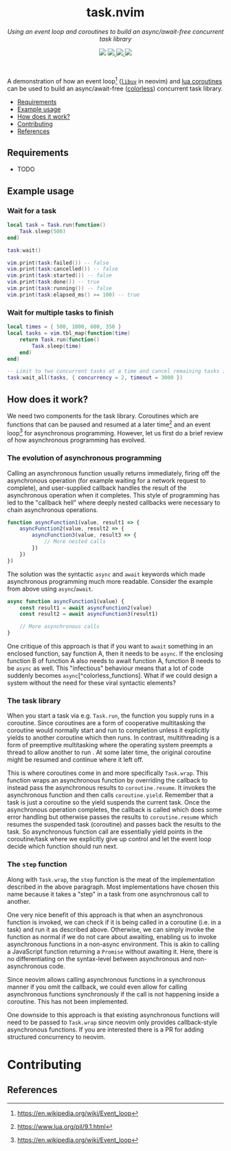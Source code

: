 <div align="center">
  <br />
  <h1>task.nvim</h1>
  <p><i>Using an event loop and coroutines to build an async/await-free
  concurrent task library</i></p>
  <p>
    <img src="https://img.shields.io/badge/version-0.1.0-blue?style=for-the-badge" />
    <a href="https://luarocks.org/modules/misanthropicbit/task.nvim">
        <img src="https://img.shields.io/luarocks/v/misanthropicbit/task.nvim?logo=lua&color=purple&style=for-the-badge" />
    </a>
    <a href="/.github/workflows/tests.yml">
        <img src="https://img.shields.io/github/actions/workflow/status/MisanthropicBit/task.nvim/tests.yml?branch=master&style=for-the-badge" />
    </a>
    <a href="/LICENSE">
        <img src="https://img.shields.io/github/license/MisanthropicBit/task.nvim?style=for-the-badge" />
    </a>
  </p>
  <br />
</div>

A demonstration of how an event loop[^event_loop] ([`libuv`](https://libuv.org/)
in neovim) and [lua coroutines](https://www.lua.org/pil/9.1.html) can be used to
build an async/await-free
([colorless](https://journal.stuffwithstuff.com/2015/02/01/what-color-is-your-function/))
concurrent task library.

- [Requirements](#)
- [Example usage](#example-usage)
- [How does it work?](#how-does-it-work)
- [Contributing](#contributing)
- [References](#references)

## Requirements

* TODO

## Example usage

### Wait for a task

```lua
local task = Task.run(function()
    Task.sleep(500)
end)

task:wait()

vim.print(task:failed()) -- false
vim.print(task:cancelled()) -- false
vim.print(task:started()) -- false
vim.print(task:done()) -- true
vim.print(task:running()) -- false
vim.print(task:elapsed_ms() >= 100) -- true
```

### Wait for multiple tasks to finish

```lua
local times = { 500, 1000, 600, 350 }
local tasks = vim.tbl_map(function(time)
    return Task.run(function()
        Task.sleep(time)
    end)
end)

-- Limit to two concurrent tasks at a time and cancel remaining tasks if timeout is exceeded
task:wait_all(tasks, { concurrency = 2, timeout = 3000 })
```

## How does it work?

We need two components for the task library. Coroutines which are functions that
can be paused and resumed at a later time[^coroutine] and an event
loop[^event_loop] for asynchronous programming. However, let us first do a brief
review of how asynchronous programming has evolved.

### The evolution of asynchronous programming

Calling an asynchronous function usually returns immediately, firing off the
asynchronous operation (for example waiting for a network request to complete),
and user-supplied callback handles the result of the asynchronous operation when
it completes. This style of programming has led to the "callback hell" where
deeply nested callbacks were necessary to chain asynchronous operations.

```javascript
function asyncFunction1(value, result1 => {
    asyncFunction2(value, result2 => {
        asyncFunction3(value, result3 => {
            // More nested calls
        })
    })
})
```

The solution was the syntactic `async` and `await` keywords which made asynchronous
programming much more readable. Consider the example from above using
`async`/`await`.

```javascript
async function asyncFunction1(value) {
    const result1 = await asyncFunction2(value)
    const result2 = await asyncFunction3(result1)

    // More asynchronous calls
}
```

One critique of this approach is that if you want to `await` something in an
enclosed function, say function A, then it needs to be `async`. If the enclosing
function B of function A also needs to await function A, function B needs to be
`async` as well. This "infectious" behaviour means that a lot of code suddenly
becomes `async`[^colorless_functions]. What if we could design a system without
the need for these viral syntactic elements?

### The task library

When you start a task via e.g. `Task.run`, the function you supply runs in a
coroutine. Since coroutines are a form of cooperative multitasking the coroutine
would normally start and run to completion unless it explicitly yields to
another coroutine which then runs. In contrast, multithreading is a form of
preemptive multitasking where the operating system preempts a thread to allow
another to run . At some later time, the original coroutine might be resumed and
continue where it left off.

This is where coroutines come in and more specifically `Task.wrap`. This
function wraps an asynchronous function by overriding the callback to instead
pass the asynchronous results to `coroutine.resume`. It invokes the asynchronous
function and then calls `coroutine.yield`. Remember that a task is just a
coroutine so the yield suspends the current task. Once the asynchronous
operation completes, the callback is called which does some error handling but
otherwise passes the results to `coroutine.resume` which resumes the suspended
task (coroutine) and passes back the results to the task. So asynchronous
function call are essentially yield points in the coroutine/task where we
explicitly give up control and let the event loop decide which function should
run next.

### The `step` function

Along with `Task.wrap`, the `step` function is the meat of the implementation
described in the above paragraph. Most implementations have chosen this name
because it takes a "step" in a task from one asynchronous call to another.

One very nice benefit of this approach is that when an asynchronous function is
invoked, we can check if it is being called in a coroutine (i.e. in a task) and
run it as described above. Otherwise, we can simply invoke the function as
normal if we do not care about awaiting, enabling us to invoke asynchronous
functions in a non-async environment. This is akin to calling a JavaScript
function returning a `Promise` without awaiting it. Here, there is no
differentiating on the syntax-level between asynchronous and non-asynchronous
code.

Since neovim allows calling asynchronous functions in a synchronous manner if
you omit the callback, we could even allow for calling asynchronous functions
synchronously if the call is not happening inside a coroutine. This has not
been implemented.

One downside to this approach is that existing asynchronous functions will need
to be passed to `Task.wrap` since neovim only provides callback-style
asynchronous functions. If you are interested there is a PR for adding
structured concurrency to neovim.

# Contributing

## References

[^colorless]: https://journal.stuffwithstuff.com/2015/02/01/what-color-is-your-function/
[^coroutine]: https://www.lua.org/pil/9.1.html
[^event_loop]: https://en.wikipedia.org/wiki/Event_loop
[^leafo]: https://leafo.net/posts/itchio-and-coroutines.html
